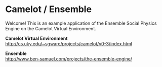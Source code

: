 # Camelot / Ensemble

Welcome! This is an example application of the Ensemble Social Physics Engine
on the Camelot Virtual Environment.

**Camelot Virtual Environment**  
http://cs.uky.edu/~sgware/projects/camelot/v0-3/index.html

**Ensemble**  
http://www.ben-samuel.com/projects/the-ensemble-engine/
